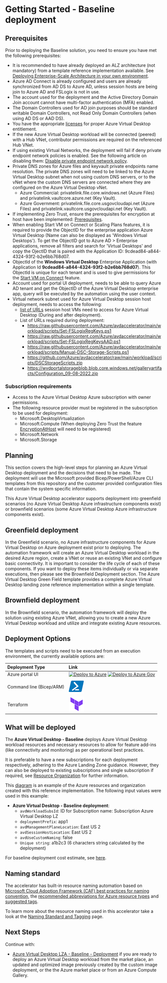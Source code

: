 # Getting Started - Baseline deployment

## Prerequisites

Prior to deploying the Baseline solution, you need to ensure you have met the following prerequisites:

- It is recommended to have already deployed an ALZ architecture (not mandatory) from a template reference implementation available. See [Deploying Enterprise-Scale Architecture in your own environment](https://github.com/Azure/Enterprise-Scale#deploying-enterprise-scale-architecture-in-your-own-environment).
- Azure AD Connect is already configured and users are already synchronized from AD DS to Azure AD, unless session hosts are being join to Azure AD and FSLogix is not in use.
- The account used for the deployment and the Active Directory Domain Join account cannot have multi-factor authentication (MFA) enabled.
- The Domain Controllers used for AD join purposes should be standard writable Domain Controllers, not Read Only Domain Controllers (when using AD DS or AAD DS).
- You have the appropriate [licenses](https://docs.microsoft.com/azure/virtual-desktop/prerequisites#operating-systems-and-licenses) for proper Azure Virtual Desktop entitlement.
- If the new Azure Virtual Desktop workload will be connected (peered) with a Hub VNet, contributor permissions are required on the referenced Hub VNet.
- If using existing Virtual Networks, the deployment will fail if deny private endpoint network policies is enabled. See the following article on disabling them: [Disable private endpoint network policy](https://docs.microsoft.com/azure/private-link/disable-private-endpoint-network-policy).
- Private DNS zones for Azure files and keyvault private endpoints name resolution. The private DNS zones will need to be linked to the Azure Virtual Desktop subnet when not using custom DNS servers, or to the vNet where the custom DNS servers are connected where they are configured on the Azure Virtual Desktop vNet.
  - Azure Commercial: privatelink.file.core.windows.net (Azure Files) and privatelink.vaultcore.azure.net (Key Vault).
  - Azure Government: privatelink.file.core.usgovcloudapi.net (Azure Files) and privatelink.vaultcore.usgovcloudapi.net (Key Vault).
- If implementing Zero Trust, ensure the prerequisites for encryption at host have been implemented: [Prerequisites](https://learn.microsoft.com/azure/virtual-machines/disks-enable-host-based-encryption-portal?tabs=azure-powershell#prerequisites).
- When enabling Start VM on Connect or Scaling Plans features, it is required to provide the ObjectID for the enterprise application Azure Virtual Desktop (Name can also be displayed as 'Windows Virtual Desktops'). To get the ObjectID got to Azure AD > Enterprise applications, remove all filters and search for 'Virtual Desktops' and copy the OjectID that is paired with the Application ID: 9cdead84-a844-4324-93f2-b2e6bb768d07.
- ObjectId of the **Windows Virtual Desktop** Enterprise Application (with Application Id **9cdead84-a844-4324-93f2-b2e6bb768d07**). This ObjectId is unique for each tenant and is used to give permissions for the [Start VM on Connect](https://docs.microsoft.com/azure/virtual-desktop/start-virtual-machine-connect) feature.
- Account used for portal UI deployment, needs to be able to query Azure AD tenant and get the ObjectID of the Azure Virtual Desktop enterprise app, query will be executed by the automation using the user context.
- Virtual network subnet used for Azure Virtual Desktop session host deployment, needs to access the following:
  - [list of URLs](https://learn.microsoft.com/azure/virtual-desktop/safe-url-list?tabs=azure#session-host-virtual-machines) session host VMs need to access for Azure Virtual Desktop (During and after deployment).
  - List of URLs required during deployment:
    - <https://raw.githubusercontent.com/Azure/avdaccelerator/main/workload/scripts/Set-FSLogixRegKeys.ps1>
    - <https://raw.githubusercontent.com/Azure/avdaccelerator/main/workload/scripts/Set-FSLogixRegKeysAAD.ps1>
    - <https://raw.githubusercontent.com/Azure/avdaccelerator/main/workload/scripts/Manual-DSC-Storage-Scripts.ps1>
    - <https://github.com/Azure/avdaccelerator/raw/main/workload/scripts/DSCStorageScripts.zip>
    - <https://wvdportalstorageblob.blob.core.windows.net/galleryartifacts/Configuration_09-08-2022.zip>

### Subscription requirements

- Access to the Azure Virtual Desktop Azure subscription with owner permissions.
- The following resource provider must be registered in the subscription to be used for deployment:
  - Microsoft.DesktopVirtualization
  - Microsoft.Compute (When deploying Zero Trust the feature [EncryptionAtHost](https://learn.microsoft.com/azure/virtual-machines/disks-enable-host-based-encryption-portal?tabs=azure-powershell) will need to be registered)
  - Microsoft.Network
  - Microsoft.Storage

## Planning

This section covers the high-level steps for planning an Azure Virtual Desktop deployment and the decisions that need to be made. The deployment will use the Microsoft provided Bicep/PowerShell/Azure CLI templates from this repository and the customer provided configuration files that contain the system specific information.

This Azure Virtual Desktop accelerator supports deployment into greenfield scenarios (no Azure Virtual Desktop Azure infrastructure components exist) or brownfield scenarios (some Azure Virtual Desktop Azure infrastructure components exist).

## Greenfield deployment

In the Greenfield scenario, no Azure infrastructure components for Azure Virtual Desktop on Azure deployment exist prior to deploying. The automation framework will create an Azure Virtual Desktop workload in the desired Azure region, create a VNet or reuse an existing VNet and configure basic connectivity.
It is important to consider the life cycle of each of these components. If you want to deploy these items individually or via separate executions, then please see the Brownfield Deployment section.
The Azure Virtual Desktop Green Field template provides a complete Azure Virtual Desktop landing zone reference implementation within a single template.

## Brownfield deployment

In the Brownfield scenario, the automation framework will deploy the solution using existing Azure VNet, allowing you to create a new Azure Virtual Desktop workload and utilize and integrate existing Azure resources.

## Deployment Options

The templates and scripts need to be executed from an execution environment, the currently available options are:

| Deployment Type | Link |
|:--|:--|
| Azure portal UI |[![Deploy to Azure](https://aka.ms/deploytoazurebutton)](https://portal.azure.com/#blade/Microsoft_Azure_CreateUIDef/CustomDeploymentBlade/uri/https%3A%2F%2Fraw.githubusercontent.com%2FAzure%2Favdaccelerator%2Fmain%2Fworkload%2Farm%2Fdeploy-baseline.json/uiFormDefinitionUri/https%3A%2F%2Fraw.githubusercontent.com%2FAzure%2Favdaccelerator%2Fmain%2Fworkload%2Fportal-ui%2Fportal-ui-baseline.json) [![Deploy to Azure Gov](https://aka.ms/deploytoazuregovbutton)](https://portal.azure.us/#blade/Microsoft_Azure_CreateUIDef/CustomDeploymentBlade/uri/https%3A%2F%2Fraw.githubusercontent.com%2FAzure%2Favdaccelerator%2Fmain%2Fworkload%2Farm%2Fdeploy-baseline.json/uiFormDefinitionUri/https%3A%2F%2Fraw.githubusercontent.com%2FAzure%2Favdaccelerator%2Fmain%2Fworkload%2Fportal-ui%2Fportal-ui-baseline.json)|
| Command line (Bicep/ARM) |[![Powershell/Azure CLI](./icons/powershell.png)](https://github.com/Azure/avdaccelerator/blob/main/workload/bicep/readme.md) |
| Terraform |[![Terraform](./icons/terraform.png)](https://github.com/Azure/avdaccelerator/blob/main/workload/terraform/greenfield/readme.md) |

<!-- ## AVD Landing Zone: Greenfield Deployment

Greenfield deployment of AVD Landing Zone is suitable if you are looking at brand new installation. By using this reference implementation, you can deploy AVD using a suggested configuration from Microsoft. You can add new configuration or modify deployed configuration to meet their very specific requirement.
-->

## What will be deployed

The **Azure Virtual Desktop - Baseline** deploys Azure Virtual Desktop workload resources and necessary resources to allow for feature add-ins (like connectivity and monitoring) as per operational best practices.

It is preferable to have a new subscriptions for each deployment respectively, adhering to the Azure Landing Zone guidance. However, they can also be deployed to existing subscriptions and single subscription if required, see [Resource Organization](https://docs.microsoft.com/azure/cloud-adoption-framework/scenarios/wvd/design-area-resource-organization) for further information.

This [diagram](/workload/docs/diagrams/avd-accelerator-resource-organization-naming.png) is an example of the Azure resources and organization created with this reference implementation. The following input values were used in this example:

- **Azure Virtual Desktop - Baseline deployment**:
  - `avdWorkloadSubsId`: ID for Subscription name: Subscription Azure Virtual Desktop LZ
  - `deploymentPrefix`: app1
  - `avdManagementPlaneLocation`: East US 2
  - `avdSessionHostLocation`: East US 2
  - `avdUseCustomNaming`: false
  - `Unique string`: a1b2c3 (6 characters string calculated by the deployment)

For baseline deployment cost estimate, see [here](./cost-estimate.md).

## Naming standard

The accelerator has built-in resource naming automation based on [Microsoft Cloud Adoption Framework (CAF) best practices for naming convention](https://docs.microsoft.com/azure/cloud-adoption-framework/ready/azure-best-practices/resource-naming?WT.mc_id=Portal-Microsoft_Azure_CreateUIDef),  the [recommended abbreviations for Azure resource types](https://docs.microsoft.com/azure/cloud-adoption-framework/ready/azure-best-practices/resource-abbreviations?WT.mc_id=Portal-Microsoft_Azure_CreateUIDef) and [suggested tags](https://docs.microsoft.com/azure/cloud-adoption-framework/ready/azure-best-practices/resource-tagging#minimum-suggested-tags).

To learn more about the resource naming used in this accelerator take a look at the [Naming Standard and Tagging](./resource-naming.md) page.

## Next Steps

Continue with:

- [Azure Virtual Desktop LZA - Baseline - Deployment](./deploy-baseline.md) if you are ready to deploy an Azure Virtual Desktop workload from the market place, an updated and optimized image previously created by the custom image deployment, or the the Azure market place or from an Azure Compute Gallery.
